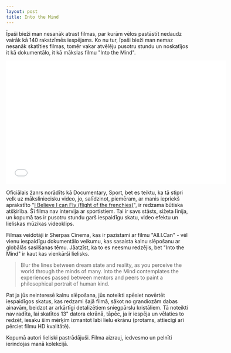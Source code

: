 ```yaml
---
layout: post
title: Into the Mind
---
```


Īpaši bieži man nesanāk atrast filmas, par kurām vēlos pastāstīt nedaudz vairāk kā 140 rakstzīmēs iespējams. Ko nu tur, īpaši bieži man nemaz nesanāk skatīties filmas, tomēr vakar atvēlēju pusotru stundu un noskatījos it kā dokumentālo, it kā mākslas filmu "Into the Mind".

<iframe src="//player.vimeo.com/video/54348266?portrait=0" width="600" height="337" frameborder="0" webkitallowfullscreen mozallowfullscreen allowfullscreen></iframe>

Oficiālais žanrs norādīts kā Documentary, Sport, bet es teiktu, ka tā stipri velk uz māksliniecisku video, jo, salīdzinot, piemēram, ar manis iepriekš aprakstīto "[I Believe I can Fly (flight of the frenchies)](http://dzerviniks.lv/es-ticu-ka-speju-lidot/ "Es ticu, ka spēju lidot")", ir redzama būtiska atšķirība. Šī filma nav intervija ar sportistiem. Tai ir savs stāsts, sižeta līnija, un kopumā tas ir pusotru stundu garš iespaidīgu skatu, video efektu un lieliskas mūzikas videoklips.

Filmas veidotāji ir Sherpas Cinema, kas ir pazīstami ar filmu "All.I.Can" - vēl vienu iespaidīgu dokumentālo veikumu, kas sasaista kalnu slēpošanu ar globālās sasilšanas tēmu. Jāatzīst, ka to es neesmu redzējis, bet "Into the Mind" ir kaut kas vienkārši lielisks.

> Blur the lines between dream state and reality, as you perceive the world through the minds of many. Into the Mind contemplates the experiences passed between mentors and peers to paint a philosophical portrait of human kind.

Pat ja jūs neinteresē kalnu slēpošana, jūs noteikti spēsiet novērtēt iespaidīgos skatus, kas redzami šajā filmā, sākot no grandiozām dabas ainavām, beidzot ar arkārtīgi detalizētiem sniegpārslu kristāliem. Tā noteikti nav radīta, lai skatītos 13" datora ekrānā, tāpēc, ja ir iespēja un vēlaties to redzēt, iesaku šim mērķim izmantot labi lielu ekrānu (protams, attiecīgi arī pērciet filmu HD kvalitātē).

Kopumā autori lieliski pastrādājuši. Filma aizrauj, iedvesmo un pelnīti ierindojas manā kolekcijā.
